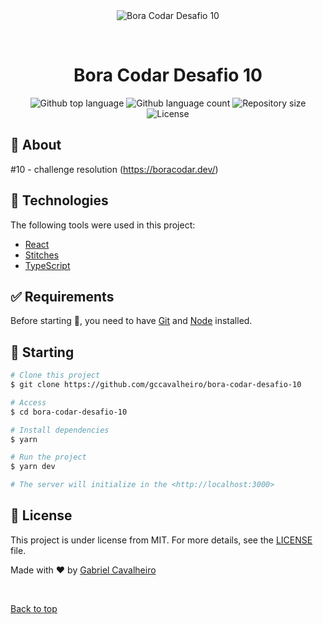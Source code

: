 <div align="center" id="top"> 
  <img src="./.github/app.gif" alt="Bora Codar Desafio 10" />

&#xa0;

  <!-- <a href="https://boracodardesafio10.netlify.app">Demo</a> -->
</div>

<h1 align="center">Bora Codar Desafio 10</h1>

<p align="center">
  <img alt="Github top language" src="https://img.shields.io/github/languages/top/gccavalheiro/bora-codar-desafio-10?color=56BEB8">

  <img alt="Github language count" src="https://img.shields.io/github/languages/count/gccavalheiro/bora-codar-desafio-10?color=56BEB8">

  <img alt="Repository size" src="https://img.shields.io/github/repo-size/gccavalheiro/bora-codar-desafio-10?color=56BEB8">

  <img alt="License" src="https://img.shields.io/github/license/gccavalheiro/bora-codar-desafio-10?color=56BEB8">

  <!-- <img alt="Github issues" src="https://img.shields.io/github/issues/{{YOUR_GITHUB_USERNAME}}/bora-codar-desafio-10?color=56BEB8" /> -->

  <!-- <img alt="Github forks" src="https://img.shields.io/github/forks/{{YOUR_GITHUB_USERNAME}}/bora-codar-desafio-10?color=56BEB8" /> -->

  <!-- <img alt="Github stars" src="https://img.shields.io/github/stars/{{YOUR_GITHUB_USERNAME}}/bora-codar-desafio-10?color=56BEB8" /> -->
</p>

## :dart: About

#10 - challenge resolution (https://boracodar.dev/)

## :rocket: Technologies

The following tools were used in this project:

- [React](https://pt-br.reactjs.org/)
- [Stitches](stitches.dev/)
- [TypeScript](https://www.typescriptlang.org/)

## :white_check_mark: Requirements

Before starting :checkered_flag:, you need to have [Git](https://git-scm.com) and [Node](https://nodejs.org/en/) installed.

## :checkered_flag: Starting

```bash
# Clone this project
$ git clone https://github.com/gccavalheiro/bora-codar-desafio-10

# Access
$ cd bora-codar-desafio-10

# Install dependencies
$ yarn

# Run the project
$ yarn dev

# The server will initialize in the <http://localhost:3000>
```

## :memo: License

This project is under license from MIT. For more details, see the [LICENSE](LICENSE.md) file.

Made with :heart: by <a href="https://github.com/gccavalheiro" target="_blank">Gabriel Cavalheiro</a>

&#xa0;

<a href="#top">Back to top</a>
